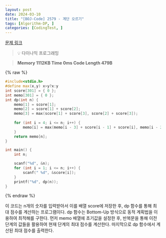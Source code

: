```yaml
---
layout: post
date: 2024-03-10
title: "[BOJ-Code] 2579 - 계단 오르기"
tags: [Algorithm-DP, ]
categories: [CodingTest, ]
---
```


[문제 링크](https://www.acmicpc.net/problem/2579)


> 💡 다이나믹 프로그래밍


> **Memory   1112KB                                   Time   0ms                                Code Length   479B**



{% raw %}
```c++
#include<stdio.h>
#define max(x,y) x>y?x:y
int score[301] = { 0 };
int memo[301] = { 0 };
int dp(int n) {
	memo[1] = score[1];
	memo[2] = score[1] + score[2];
	memo[3] = max(score[1] + score[3], score[2] + score[3]);
	
	for (int i = 4; i <= n; i++) {
		memo[i] = max(memo[i - 3] + score[i - 1] + score[i], memo[i - 2] + score[i]);
	}
	return memo[n];
}

int main() {
	int n;

	scanf("%d", &n);
	for (int i = 1; i <= n; i++) {
		scanf(" %d", &score[i]);
	}
	printf("%d", dp(n));
}
```
{% endraw %}



이 코드는 n개의 숫자를 입력받아서 이를 배열 score에 저장한 후, dp 함수를 통해 최대 점수를 계산하는 프로그램이다. dp 함수는 Bottom-Up 방식으로 동적 계획법을 이용하여 최적해를 구한다. 먼저 memo 배열에 초기값을 설정한 후, 반복문을 통해 이전 단계의 값들을 활용하여 현재 단계의 최대 점수를 계산한다. 마지막으로 dp 함수에서 계산된 최대 점수를 출력한다.

